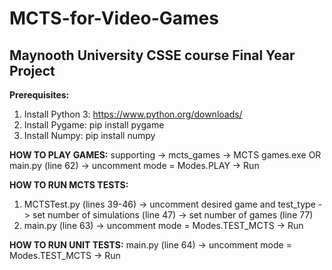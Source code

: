 # MCTS-for-Video-Games
## Maynooth University CSSE course Final Year Project

**Prerequisites:**
1. Install Python 3: https://www.python.org/downloads/
2. Install Pygame: pip install pygame
3. Install Numpy: pip install numpy


**HOW TO PLAY GAMES:**
supporting -> mcts_games -> MCTS games.exe   OR
main.py (line 62) -> uncomment mode = Modes.PLAY  -> Run


**HOW TO RUN MCTS TESTS:**
1. MCTSTest.py (lines 39-46) -> uncomment desired game and test_type 
							 -> set number of simulations (line 47)
							 -> set number of games (line 77) 
2. main.py (line 63) -> uncomment mode = Modes.TEST_MCTS -> Run

**HOW TO RUN UNIT TESTS:**
main.py (line 64) -> uncomment mode = Modes.TEST_MCTS -> Run

